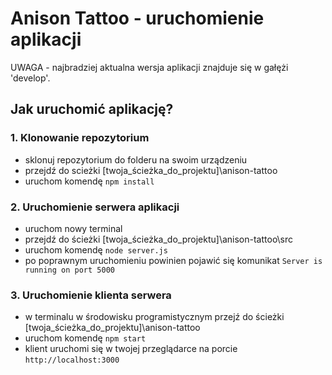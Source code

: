 # Anison Tattoo - uruchomienie aplikacji 

UWAGA - najbradziej aktualna wersja aplikacji znajduje się w gałężi 'develop'. 

## Jak uruchomić aplikację?

### 1. Klonowanie repozytorium
- sklonuj repozytorium do folderu na swoim urządzeniu
- przejdź do scieżki [twoja_ścieżka_do_projektu]\anison-tattoo
- uruchom komendę `npm install`

### 2. Uruchomienie serwera aplikacji
- uruchom nowy terminal
- przejdź do ścieżki [twoja_ścieżka_do_projektu]\anison-tattoo\src
- uruchom komendę `node server.js`
- po poprawnym uruchomieniu powinien pojawić się komunikat `Server is running on port 5000`
  
### 3. Uruchomienie klienta serwera
- w terminalu w środowisku programistycznym przejź do ścieżki [twoja_ścieżka_do_projektu]\anison-tattoo
- uruchom komendę `npm start`
- klient uruchomi się w twojej przeglądarce na porcie `http://localhost:3000`
